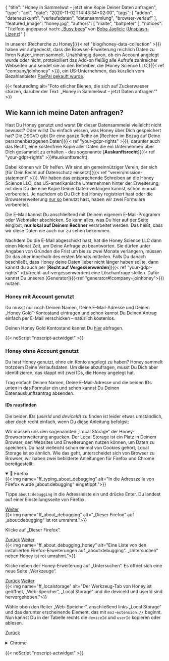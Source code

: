{
    "title": "Honey in Sammelwut – jetzt eine Kopie Deiner Daten anfragen",
    "type": "act",
    "date": "2020-11-02T14:43:34+02:00",
    "tags": [ "addon", "datenauskunft", "verlaufsdaten", "datensammlung", "browser-verlauf" ],
    "featured_image": "honey.jpg",
    "authors": [ "malte", "baltpeter" ],
    "notices": "Titelfoto angepasst nach: „[Busy bees](https://unsplash.com/photos/StEaRc1xQV4)“ von [Boba Jaglicic](https://unsplash.com/@bobajaglicic) ([Unsplash-Lizenz](https://unsplash.com/license))"
}

In unserer [Recherche zu Honey]({{< ref "blog/honey-data-collection" >}}) haben wir aufgedeckt, dass die Browser-Erweiterung reichlich Daten zu Ihren Nutzer_innen sammelt. Unabhängig davon, ob ein Account angelegt wurde oder nicht, protokolliert das Add-on fleißig alle Aufrufe zahlreicher Webseiten und sendet sie an den Betreiber, die [Honey Science LLC]({{< ref "company/joinhoney" >}}), ein US-Unternehmen, das kürzlich vom Bezahlanbieter [PayPal gekauft wurde](https://help.joinhoney.com/article/302-what-does-honey-joining-paypal-mean-for-members).

{{< featuredImg alt="Foto etlicher Bienen, die sich auf Zuckerwasser stürzen, darüber der Text: „Honey in Sammelwut – jetzt Daten anfragen“" >}}

## Wie kann ich meine Daten anfragen?

Hast Du Honey genutzt und warst Dir dieser Datensammelei vielleicht nicht bewusst? Oder willst Du einfach wissen, was Honey über Dich gespeichert hat? Die DSGVO gibt Dir eine ganze Reihe an [Rechten im Bezug auf Deine personenbezogenen Daten]({{< ref "your-gdpr-rights" >}}), darunter auch das Recht, eine kostenfreie Kopie aller Daten die ein Unternehmen über Dich gesammelt zu erhalten – das sogenannte [**Auskunftsrecht**]({{< ref "your-gdpr-rights" >}}#auskunftsrecht).

Dabei können wir Dir helfen. Wir sind ein gemeinnütziger Verein, der sich [für Dein Recht auf Datenschutz einsetzt]({{< ref "verein/mission-statement" >}}). Wir haben das entsprechende Schreiben an die Honey Science LLC, das US-amerikanische Unternehmen hinter der Erweiterung, mit dem Du die eine Kopie Deiner Daten verlangen kannst, schon einmal vorbereitet. Je nachdem ob Du Dich bei Honey registriert hast oder die Browsererweiterung [nur so](#honey-ohne-account-genutzt) benutzt hast, haben wir zwei Formulare vorbereitet.

Die E-Mail kannst Du anschließend mit Deinem eigenem E-Mail-Programm oder Webmailer abschicken. So kann alles, was Du hier auf der Seite eingibst, **nur lokal auf Deinem Rechner** verarbeitet werden. Das heißt, dass wir diese Daten nie auch nur zu sehen bekommen.

Nachdem Du die E-Mail abgeschickt hast, hat die Honey Science LLC dann einen Monat Zeit, um Deine Anfrage zu beantworten. Sie dürfen unter Angaben von Gründen die Frist um bis zu zwei Monate verlängern, müssen Dir das aber innerhalb des ersten Monats mitteilen. Falls Du danach beschließt, dass Honey deine Daten lieber nicht länger haben sollte, dann kannst du auch per [**Recht auf Vergessenwerden**]({{< ref "your-gdpr-rights" >}}#recht-auf-vergessenwerden) eine Löschanfrage stellen. Dafür kannst Du unseren [Generator]({{<ref "generator#!company=joinhoney">}}) <!-- TODO: set request type to DELETE when the generator supports this--> nutzen.

### Honey mit Account genutzt

Du musst nur noch Deinen Namen, Deine E-Mail-Adresse und Deinen „Honey Gold“-Kontostand eintragen und schon kannst Du Deinen Antrag einfach per E-Mail verschicken – natürlich kostenlos. 

Deinen Honey Gold Kontostand kannst Du [hier](https://www.joinhoney.com/honeygold/overview) abfragen.

<div id="act-with-account" class="act-widget" style="max-width: 600px; margin: auto;"></div>
{{< noScript "noscript-actwidget" >}}

### Honey ohne Account genutzt

Du hast Honey genutzt, ohne ein Konto angelegt zu haben? Honey sammelt trotzdem Deine Verlaufsdaten. Um diese abzufragen, musst Du Dich aber identifizieren, das klappt mit zwei IDs, die Honey angelegt hat.

Trag einfach Deinen Namen, Deine E-Mail-Adresse und die beiden IDs unten in das Formular ein und schon kannst Du Deinen Datenauskunftsantrag absenden.

#### IDs rausfinden

Die beiden IDs (*userId* und *deviceId*) zu finden ist leider etwas umständlich, aber doch recht einfach, wenn Du diese Anleitung befolgst:

Wir müssen uns den sogenannten „Local Storage“ der Honey-Browsererweiterung angucken. Der Local Storage ist ein Platz in Deinem Browser, den Websites und Erweiterungen nutzen können, um Daten zu speichern.
Du hast vielleicht schon einmal von Cookies gehört, Local Storage ist so ähnlich.
Wie das geht, unterscheidet sich von Browser zu Browser, wir haben zwei bebilderte Anleitungen für Firefox und Chrome bereitgestellt:
<div class="box box-info">
<details open>
    <summary>🦊 Firefox</summary>
    <div class="slides">
        <div class="slider">
            <div class="slide" id="slide-ff-1">
                {{< img name="ff_typing_about_debugging" alt="In die Adresszeile von Firefox wurde „about:debugging“ eingetippt.">}}
                <p>Tippe <code>about:debugging</code> in die Adressleiste ein und drücke Enter. Du landest auf einer Einstellungsseite von Firefox.</p>           
                <div>
                    <a class="button button-secondary button-right" href="#slide-ff-2">Weiter <span class="icon-arrow-right"></span></a>
                </div>
                <div class="clearfix"></div>
            </div>
            <div class="slide" id="slide-ff-2">
                {{< img name="ff_about_debugging" alt="„Dieser Firefox“ auf „about:debugging“ ist rot umrahmt.">}}
                <p>Klicke auf „Dieser Firefox“.</p>
                <div>
                    <a class="button button-secondary button-left" href="#slide-ff-1"><span class="icon-arrow-left"></span> Zurück</a>
                    <a class="button button-secondary button-right" href="#slide-ff-3">Weiter <span class="icon-arrow-right"></span></a> 
                </div>
                <div class="clearfix"></div>
            </div>
            <div class="slide" id="slide-ff-3">
                {{< img name="ff_about_debugging_honey" alt="Eine Liste von den installierten Firefox-Erweiterungen auf „about:debugging“. „Untersuchen“ neben Honey ist rot umrahmt.">}}
                <p>Klicke neben der Honey-Erweiterung auf „Untersuchen“. Es öffnet sich eine neue Seite „Werkzeuge“.</p>
                <div>
                    <a class="button button-secondary button-left" href="#slide-ff-2"><span class="icon-arrow-left"></span> Zurück</a>
                    <a class="button button-secondary button-right" href="#slide-ff-4">Weiter <span class="icon-arrow-right"></span></a>
                </div>
                <div class="clearfix"></div>
            </div>
            <div class="slide" id="slide-ff-4">
                {{< img name="ff_localstorage" alt="Der Werkzeug-Tab von Honey ist geöffnet, „Web-Speicher“, „Local Storage“ und die deviceId und userId sind hervorgehoben.">}}
                <p>Wähle oben den Reiter „Web-Speicher“, anschließend links „Local Storage“ und das darunter erscheinende Element, das mit <code>moz-extension://</code> beginnt. Nun kannst Du in der Tabelle rechts die <code>deviceId</code> und <code>userId</code> kopieren oder ablesen.</p>
                <div>
                    <a class="button button-secondary button-left" href="#slide-ff-3"><span class="icon-arrow-left"></span> Zurück</a>
                </div>
                <div class="clearfix"></div>
            </div>
        </div>
    </div>
</details>
</div>
<div class="box box-info" style="margin: 15px 0;">
<details>
    <summary>Chrome</summary>
    <div class="slides">
        <div class="slider">
            <div class="slide" id="slide-ch-1">
                {{< img name="ch_extensions.png" alt="In die Adresszeile von Chrome wurde „chrome://extensions“ eingetippt.">}}
                <p>Tippe <code>chrome://extensions</code> in die Adressleiste ein und drücke Enter. Du landest auf einer Einstellungsseite von Chrome.</p>
                <div>
                    <a class="button button-secondary button-right" href="#slide-ch-2">Weiter <span class="icon-arrow-right"></span></a>
                </div>
                <div class="clearfix"></div>
            </div>
            <div class="slide" id="slide-ch-2">
                {{< img name="ch_dev_on" alt="Der Schalter „Entwicklermodus“ oben rechts ist aktiviert und rot umrandet.">}}
                <p>Aktiviere den Entwicklermodus mit dem Schalter oben rechts.</p>
                <div>
                    <a class="button button-secondary button-left" href="#slide-ch-1"><span class="icon-arrow-left"></span> Zurück</a>            
                    <a class="button button-secondary button-right" href="#slide-ch-3">Weiter <span class="icon-arrow-right"></span></a> 
                </div>
                <div class="clearfix"></div>
            </div>
            <div class="slide" id="slide-ch-3">
                {{< img name="ch_honey" alt="Eine Liste von den installierten Chrome-Erweiterungen auf „chrome://extensions“. „Hintergrundseite“ bei Honey ist rot umrahmt.">}}
                <p>Klicke bei der Honey-Erweiterung auf „Hintergrundseite“. Es öffnet sich ein neues Fenster „DevTools“.</p>
                <div>
                    <a class="button button-secondary button-left" href="#slide-ch-2"><span class="icon-arrow-left"></span> Zurück</a>
                    <a class="button button-secondary button-right" href="#slide-ch-4">Weiter <span class="icon-arrow-right"></span></a>
                </div>
                <div class="clearfix"></div>
            </div>
            <div class="slide" id="slide-ch-4">
                {{< img name="ch_local_storage" alt="DevTools von Honey ist geöffnet, „Application“, „Local Storage“ und die deviceId und userId sind hervorgehoben.">}}
                <p>Wähle in dem neuen Fenster „DevTools“ oben den Reiter „Application“. Vielleicht musst Du dafür das Fenster breiter ziehen. Klicke anschließend links auf „Local Storage“ und dort auf das angezeigte Element, das mit <code>chrome-extension://</code> beginnt. Nun kannst Du in der Tabelle rechts die <code>deviceId</code> und <code>userId</code> kopieren oder ablesen.</p>
                <div>
                    <a class="button button-secondary button-left" href="#slide-ch-3"><span class="icon-arrow-left"></span> Zurück</a>
                </div>
                <div class="clearfix"></div>
            </div>
        </div>
    </div>
</details>
</div>

<div id="act-no-account" class="act-widget" style="max-width: 600px; margin: auto;"></div>
{{< noScript "noscript-actwidget" >}}
<script>
window.onload = function() {
    renderActWidget("act-with-account", {
        text_before_dynamic_input_container: "Du hast einen Account bei Honey angelegt? Dann nutze dieses Formular.",
        request_types: ['access'],
        transport_medium: 'email',
        company: {
            "slug": "joinhoney",
            "relevant-countries": [
                "all"
            ],
            "name": "Honey Science LLC",
            "runs": [
                "Honey Savings Finder (Browser extension)",
                "Honey Gold"
            ],
            "address": "963 E. 4th Street\nLos Angeles\nCA 90013\nUnited States of America",
            "email": "privacy@joinhoney.com",
            "web": "https://www.joinhoney.com/",
            "sources": [
                "https://www.joinhoney.com/privacy"
            ],
            "required-elements": [
                {
                    "desc": "Name",
                    "type": "name",
                    "optional": false
                },
                {
                    "desc": "Email",
                    "type": "email",
                    "optional": false
                },
                {
                    "desc": "Honey Gold Kontostand",
                    "type": "input",
                    "optional": false
                }
            ],
            "suggested-transport-medium": "email",
            "quality": "tested"
        }
    });
    renderActWidget("act-no-account", {
        text_before_dynamic_input_container: "Du hast Honey ohne Account benutzt? Dann nutze dieses Formular.",
        request_types: ['access'],
        transport_medium: 'email',
        company: {
            "slug": "joinhoney",
            "relevant-countries": [
                "all"
            ],
            "name": "Honey Science LLC",
            "runs": [
                "Honey Savings Finder (Browser extension)",
                "Honey Gold"
            ],
            "address": "963 E. 4th Street\nLos Angeles\nCA 90013\nUnited States of America",
            "email": "privacy@joinhoney.com",
            "web": "https://www.joinhoney.com/",
            "sources": [
                "https://www.joinhoney.com/privacy"
            ],
            "required-elements": [
                {
                    "desc": "Name",
                    "type": "name",
                    "optional": false
                },
                {
                    "desc": "Email",
                    "type": "email",
                    "optional": false
                },
                {
                    "desc": "userId",
                    "type": "input",
                    "optional": false
                },
                {
                    "desc": "deviceId",
                    "type": "input",
                    "optional": false
                }                 
            ],
            "suggested-transport-medium": "email",
            "quality": "tested"
        }
    });
};
</script>
